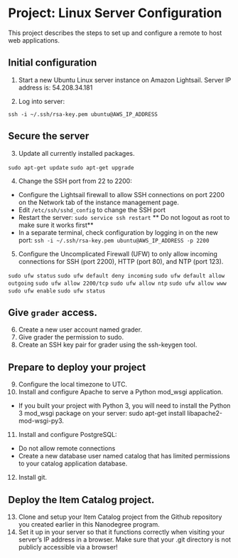# Project: Linux Server Configuration

This project describes the steps to set up and configure a remote to host web applications.

## Initial configuration

1. Start a new Ubuntu Linux server instance on Amazon Lightsail. Server IP address is: 54.208.34.181

2. Log into server:

`ssh -i ~/.ssh/rsa-key.pem ubuntu@AWS_IP_ADDRESS`

## Secure the server
3. Update all currently installed packages.

`sudo apt-get update`
`sudo apt-get upgrade`


4. Change the SSH port from 22 to 2200: 

* Configure the Lightsail firewall to allow SSH connections on port 2200 on the Network tab of the instance management page.
* Edit `/etc/ssh/sshd_config` to change the SSH port
* Restart the server: `sudo service ssh restart` ** Do not logout as root to make sure it works first** 
* In a separate terminal, check configuration by logging in on the new port: `ssh -i ~/.ssh/rsa-key.pem ubuntu@AWS_IP_ADDRESS -p 2200`

5. Configure the Uncomplicated Firewall (UFW) to only allow incoming connections for SSH (port 2200), HTTP (port 80), and NTP (port 123).

`sudo ufw status`
`sudo ufw default deny incoming`
`sudo ufw default allow outgoing`
`sudo ufw allow 2200/tcp`
`sudo ufw allow ntp`
`sudo ufw allow www`
`sudo ufw enable`
`sudo ufw status`

## Give `grader` access.

6. Create a new user account named grader.
7. Give grader the permission to sudo.
8. Create an SSH key pair for grader using the ssh-keygen tool.

## Prepare to deploy your project
9. Configure the local timezone to UTC.
10. Install and configure Apache to serve a Python mod_wsgi application.

* If you built your project with Python 3, you will need to install the Python 3 mod_wsgi package on your server: sudo apt-get install libapache2-mod-wsgi-py3.
11. Install and configure PostgreSQL:

* Do not allow remote connections
* Create a new database user named catalog that has limited permissions to your catalog application database.
12. Install git.

## Deploy the Item Catalog project.
13. Clone and setup your Item Catalog project from the Github repository you created earlier in this Nanodegree program.
14. Set it up in your server so that it functions correctly when visiting your server’s IP address in a browser. Make sure that your .git directory is not publicly accessible via a browser!